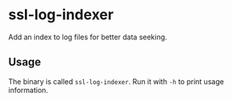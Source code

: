 # ssl-log-indexer

Add an index to log files for better data seeking.

## Usage

The binary is called `ssl-log-indexer`.
Run it with `-h` to print usage information.
